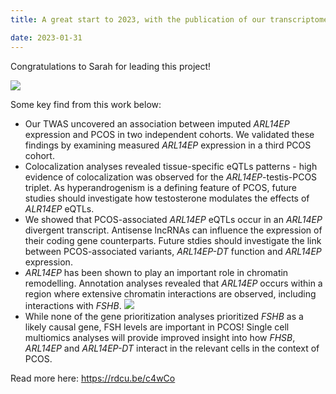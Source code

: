 ```yaml
---
title: A great start to 2023, with the publication of our transcriptome-wide association study of polycystic ovary syndrome

date: 2023-01-31
---
```


Congratulations to Sarah for leading this project! 

![](/img/coloc.jpg)

<!--more-->

Some key find from this work below:
- Our TWAS uncovered an association between imputed *ARL14EP* expression and PCOS in two independent cohorts. We validated these findings by examining measured *ARL14EP* expression in a third PCOS cohort.
- Colocalization analyses revealed tissue-specific eQTLs patterns - high evidence of colocalization was observed for the *ARL14EP*-testis-PCOS triplet. As hyperandrogenism is a defining feature of PCOS, future studies should investigate how testosterone modulates the effects of *ALR14EP* eQTLs.
- We showed that PCOS-associated *ARL14EP* eQTLs occur in an *ARL14EP* divergent transcript. Antisense lncRNAs can influence the expression of their coding gene counterparts. Future stdies should investigate the link between PCOS-associated variants, *ARL14EP-DT* function and *ARL14EP* expression. 
- *ARL14EP* has been shown to play an important role in chromatin remodelling. Annotation analyses revealed that *ARL14EP* occurs within a region where extensive chromatin interactions are observed, including interactions with *FSHB*.
![](/img/interaction.jpg)
- While none of the gene prioritization analyses prioritized *FSHB* as a likely causal gene, FSH levels are important in PCOS! Single cell multiomics analyses will provide improved insight into how *FHSB*, *ARL14EP* and *ARL14EP-DT* interact in the relevant cells in the context of PCOS.

Read more here: https://rdcu.be/c4wCo
